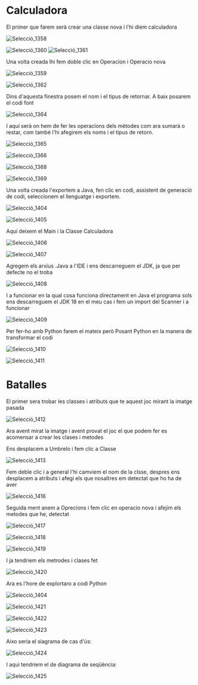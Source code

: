 # Calculadora


 El primer que farem serà crear una classe nova i l'hi diem calculadora

![Selecció_1358](https://user-images.githubusercontent.com/91250228/234498262-a90df45a-634c-4502-9707-034c0c160ccb.png)

![Selecció_1360](https://user-images.githubusercontent.com/91250228/234498873-2bee573d-2c01-484c-8b78-1b432e37b393.png)
![Selecció_1361](https://user-images.githubusercontent.com/91250228/234498983-a706ea66-4107-465b-97fd-3dbdb0d9d14f.png)

Una volta creada lhi fem doble clic en Operacion i Operacio nova 

![Selecció_1359](https://user-images.githubusercontent.com/91250228/234498587-2221570c-5190-400b-8ef7-91b07f0ebd48.png)

![Selecció_1362](https://user-images.githubusercontent.com/91250228/234499717-d025617e-8fca-4d9a-a651-d9d14a128542.png)


Dins d'aquesta finestra posem el nom i el tipus de retornar. A baix posarem el codi font


![Selecció_1364](https://user-images.githubusercontent.com/91250228/234500431-5d584613-64e0-4560-be22-59513d2efb8b.png)

I aquí serà on hem de fer les operacions dels mètodes com ara sumarà o restar, com també l'hi afegirem els noms i el tipus de retorn.

![Selecció_1365](https://user-images.githubusercontent.com/91250228/234501206-2dced255-0d18-49df-bc1b-2c52422fdcad.png)

![Selecció_1366](https://user-images.githubusercontent.com/91250228/234502011-520777bf-eb11-40b3-9b68-04b0d32faf37.png)


![Selecció_1368](https://user-images.githubusercontent.com/91250228/234502077-c3abfe84-1dfb-4a70-b03c-0538b4f01f34.png)


![Selecció_1369](https://user-images.githubusercontent.com/91250228/234502151-d3dc592c-e9e7-40b9-b454-f1590dad641c.png)



Una volta creada l'exportem a Java, fen clic en codi, assistent de generació de codi, seleccionem el llenguatge i exportem.


![Selecció_1404](https://user-images.githubusercontent.com/91250228/235683567-85bf88f0-d338-4d30-9dde-1e54f1d3e7c3.png)


![Selecció_1405](https://user-images.githubusercontent.com/91250228/235683625-c7b1c0db-4bbb-4145-9bc1-b0c9e6f97a0e.png)


Aquí deixem el Main i la Classe Calculadora

![Selecció_1406](https://user-images.githubusercontent.com/91250228/235683641-203a97c3-b79e-47d0-9572-143efd4132cf.png)



![Selecció_1407](https://user-images.githubusercontent.com/91250228/235684473-2da3c9b7-5da8-46a2-81ca-4aea15585dc4.png)



Agregem els arxius .Java a l'IDE i ens descarreguem el JDK, ja que per defecte no el troba


![Selecció_1408](https://user-images.githubusercontent.com/91250228/235684490-a8d1418c-4bac-44b8-b8a4-09f06c52b8e6.png)


I a funcionar en la qual cosa funciona directament en Java el programa sols ens descarreguem el JDK 18 en el meu cas i fem un import del Scanner i a funcionar

![Selecció_1409](https://user-images.githubusercontent.com/91250228/235684718-45117878-597b-4439-a36b-a2112bb5b94e.png)



Per fer-ho amb Python farem el mateix però Posant Python en la manera de transformar el codi


![Selecció_1410](https://user-images.githubusercontent.com/91250228/235686951-a8326d61-a856-43ed-8f22-fa8c107cf405.png)

![Selecció_1411](https://user-images.githubusercontent.com/91250228/235708653-1f2f30b0-4734-48ad-88fd-6c32ef951682.png)



# Batalles

El primer sera trobar les classes i atributs que te aquest joc mirant la imatge pasada


![Selecció_1412](https://user-images.githubusercontent.com/91250228/235709465-960e378b-2e24-47e9-945d-380e1707e4e1.png)

Ara avent mirat la imatge i avent provat el joc el que podem fer es acomensar a crear les clases i metodes

Ens desplacem a Umbrelo i fem clic a Classe

![Selecció_1413](https://user-images.githubusercontent.com/91250228/235710904-32c714f4-cc97-4d67-aea5-7756da879694.png)


Fem deble clic i a general l'hi camviem el nom de la clsse, despres ens desplacem a atributs i afegi els que nosaltres em detectat que ho ha de aver

![Selecció_1416](https://user-images.githubusercontent.com/91250228/235712111-6c4ae140-4193-4d3e-8226-e18d1df153ae.png)


Seguida ment anem a Oprecions i fem clic en operacio nova i afejim els metodes que he, detectat

![Selecció_1417](https://user-images.githubusercontent.com/91250228/235717800-0d58ac8f-34bc-475e-a9a6-5cf72dbd3291.png)

![Selecció_1418](https://user-images.githubusercontent.com/91250228/235717830-9fdf64bc-63c9-4313-a2c1-5f77c7e3f73d.png)


![Selecció_1419](https://user-images.githubusercontent.com/91250228/235717893-a1c36eb3-a283-4fca-bb91-15b417351e62.png)


I ja tendriem els metrodes i clases fet


![Selecció_1420](https://user-images.githubusercontent.com/91250228/235717924-c0f295ee-9a03-4444-81c6-6745b32bcf7a.png)



Ara es l'hore de explortaro a codi Python


![Selecció_1404](https://user-images.githubusercontent.com/91250228/235721262-dfe0e598-4315-4df2-9087-2b833e7dadda.png)


![Selecció_1421](https://user-images.githubusercontent.com/91250228/235721333-1da4bcf5-72a7-4387-a02e-d1c8e4cf65a3.png)




![Selecció_1422](https://user-images.githubusercontent.com/91250228/235721347-f7aa9be7-08a9-4a6e-a5aa-261a049e2c27.png)



![Selecció_1423](https://user-images.githubusercontent.com/91250228/235721365-ce7e98f7-81d2-4c48-b384-2fff91fac2e3.png)



Aixo seria el siagrama de cas d'ús:


![Selecció_1424](https://user-images.githubusercontent.com/91250228/235730168-d1313405-f43a-4f6f-82fa-d936d8477aa7.png)


I aqui tendriem el de diagrama de seqüència:



![Selecció_1425](https://user-images.githubusercontent.com/91250228/235733287-d4e9d7a0-c396-4660-830a-449bba767f4b.png)





